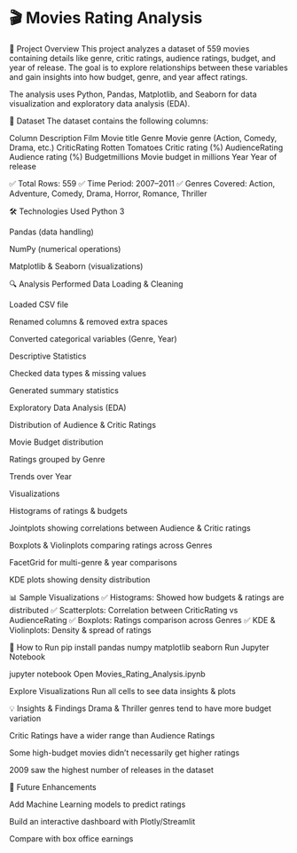  # 🎬 Movies Rating Analysis
📌 Project Overview
This project analyzes a dataset of 559 movies containing details like genre, critic ratings, audience ratings, budget, and year of release. The goal is to explore relationships between these variables and gain insights into how budget, genre, and year affect ratings.

The analysis uses Python, Pandas, Matplotlib, and Seaborn for data visualization and exploratory data analysis (EDA).

📂 Dataset
The dataset contains the following columns:

Column	Description
Film	Movie title
Genre	Movie genre (Action, Comedy, Drama, etc.)
CriticRating	Rotten Tomatoes Critic rating (%)
AudienceRating	Audience rating (%)
Budgetmillions	Movie budget in millions
Year	Year of release

✅ Total Rows: 559
✅ Time Period: 2007–2011
✅ Genres Covered: Action, Adventure, Comedy, Drama, Horror, Romance, Thriller

🛠️ Technologies Used
Python 3

Pandas (data handling)

NumPy (numerical operations)

Matplotlib & Seaborn (visualizations)

🔍 Analysis Performed
Data Loading & Cleaning

Loaded CSV file

Renamed columns & removed extra spaces

Converted categorical variables (Genre, Year)

Descriptive Statistics

Checked data types & missing values

Generated summary statistics

Exploratory Data Analysis (EDA)

Distribution of Audience & Critic Ratings

Movie Budget distribution

Ratings grouped by Genre

Trends over Year

Visualizations

Histograms of ratings & budgets

Jointplots showing correlations between Audience & Critic ratings

Boxplots & Violinplots comparing ratings across Genres

FacetGrid for multi-genre & year comparisons

KDE plots showing density distribution

📊 Sample Visualizations
✅ Histograms: Showed how budgets & ratings are distributed
✅ Scatterplots: Correlation between CriticRating vs AudienceRating
✅ Boxplots: Ratings comparison across Genres
✅ KDE & Violinplots: Density & spread of ratings

🚀 How to Run
pip install pandas numpy matplotlib seaborn
Run Jupyter Notebook

jupyter notebook
Open Movies_Rating_Analysis.ipynb

Explore Visualizations
Run all cells to see data insights & plots

💡 Insights & Findings
Drama & Thriller genres tend to have more budget variation

Critic Ratings have a wider range than Audience Ratings

Some high-budget movies didn’t necessarily get higher ratings

2009 saw the highest number of releases in the dataset

📌 Future Enhancements

Add Machine Learning models to predict ratings

Build an interactive dashboard with Plotly/Streamlit

Compare with box office earnings

